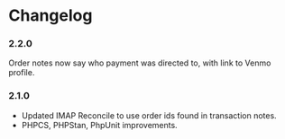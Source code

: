 # Changelog

### 2.2.0

Order notes now say who payment was directed to, with link to Venmo profile.



### 2.1.0

* Updated IMAP Reconcile to use order ids found in transaction notes.
* PHPCS, PHPStan, PhpUnit improvements.



